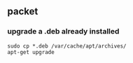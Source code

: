 ## packet

### upgrade a .deb already installed

```
sudo cp *.deb /var/cache/apt/archives/
apt-get upgrade
```
